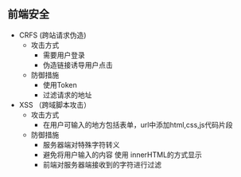 前端安全
--

* CRFS (跨站请求伪造)
    * 攻击方式
        * 需要用户登录
        * 伪造链接诱导用户点击
    * 防御措施
        * 使用Token 
        * 过滤请求的地址
* XSS （跨域脚本攻击）
    * 攻击方式
        * 在用户可输入的地方包括表单，url中添加html,css,js代码片段
    * 防御措施
        * 服务器端对特殊字符转义 
        * 避免将用户输入的内容 使用 innerHTML的方式显示
        * 前端对服务器端接收到的字符进行过滤
        
    
    
    
